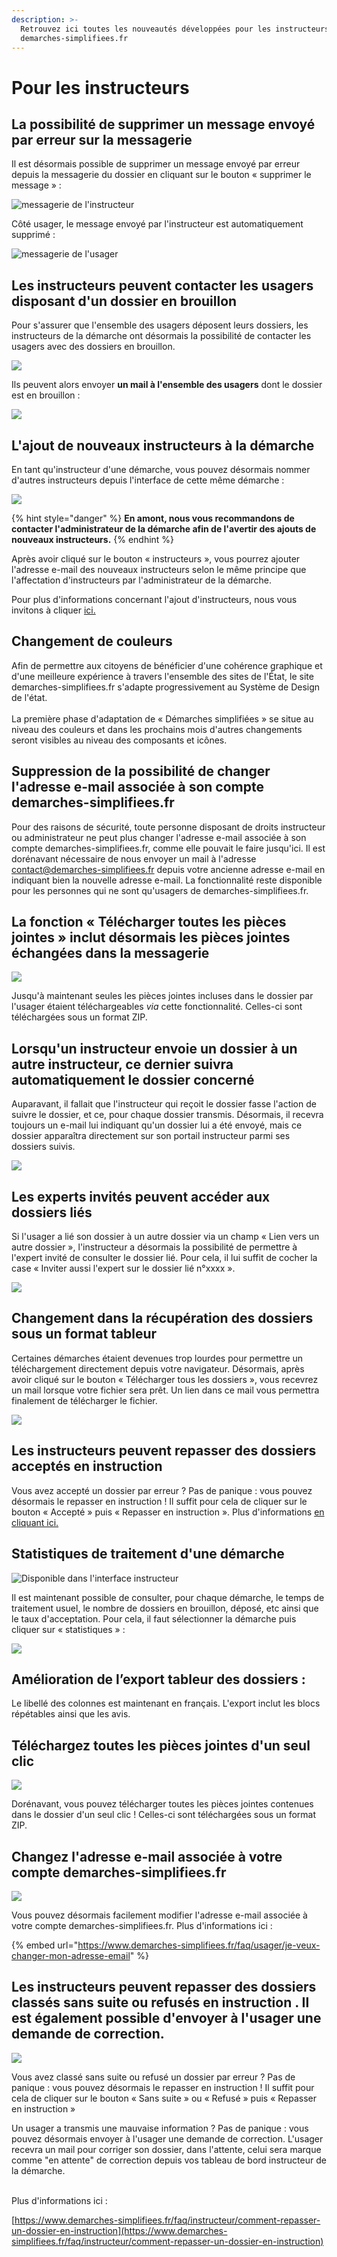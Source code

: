 ```yaml
---
description: >-
  Retrouvez ici toutes les nouveautés développées pour les instructeurs de
  demarches-simplifiees.fr
---
```


# Pour les instructeurs

## La possibilité de supprimer un message envoyé par erreur sur la messagerie



Il est désormais possible de supprimer un message envoyé par erreur depuis la messagerie du dossier en cliquant sur le bouton « supprimer le message » :&#x20;



![messagerie de l'instructeur ](<../.gitbook/assets/image (50).png>)

Côté usager, le message envoyé par l'instructeur est automatiquement supprimé : &#x20;

![messagerie de l'usager ](<../.gitbook/assets/image (52).png>)

## Les instructeurs peuvent contacter les usagers disposant d'un dossier en brouillon&#x20;



Pour s'assurer que l'ensemble des usagers déposent leurs dossiers, les instructeurs de la démarche ont désormais la possibilité de contacter les usagers avec des dossiers en brouillon.&#x20;

![](<../.gitbook/assets/MAJ instructeur .png>)

Ils peuvent alors envoyer **un mail à l'ensemble des usagers** dont le dossier est en brouillon :&#x20;

![](<../.gitbook/assets/image (51).png>)

## L'ajout de nouveaux instructeurs à la démarche&#x20;



En tant qu'instructeur d'une démarche, vous pouvez désormais nommer d'autres instructeurs depuis l'interface de cette même démarche :&#x20;

![](<../.gitbook/assets/MAJ instructeur ajout.png>)

{% hint style="danger" %}
**En amont, nous vous recommandons de contacter l'administrateur de la démarche afin de l'avertir des ajouts de nouveaux instructeurs.**&#x20;
{% endhint %}

Après avoir cliqué sur le bouton « instructeurs », vous pourrez ajouter l'adresse e-mail des nouveaux instructeurs selon le même principe que l'affectation d'instructeurs par l'administrateur de la démarche.&#x20;

Pour plus d'informations concernant l'ajout d'instructeurs, nous vous invitons à cliquer [ici.](https://doc.demarches-simplifiees.fr/tutoriels/tutoriel-administrateur#11.-nommer-des-instructeurs)&#x20;

## Changement de couleurs&#x20;

Afin de permettre aux citoyens de bénéficier d'une cohérence graphique et d'une meilleure expérience à travers l'ensemble des sites de l'État, le site demarches-simplifiees.fr s'adapte progressivement au Système de Design de l'état.\
\
La première phase d'adaptation de « Démarches simplifiées » se situe au niveau des couleurs et dans les prochains mois d'autres changements seront visibles au niveau des composants et icônes.

## Suppression de la possibilité de changer l'adresse e-mail associée à son compte demarches-simplifiees.fr

Pour des raisons de sécurité, toute personne disposant de droits instructeur ou administrateur ne peut plus changer l'adresse e-mail associée à son compte demarches-simplifiees.fr, comme elle pouvait le faire jusqu'ici. Il est dorénavant nécessaire de nous envoyer un mail à l'adresse contact@demarches-simplifiees.fr depuis votre ancienne adresse e-mail en indiquant bien la nouvelle adresse e-mail. La fonctionnalité reste disponible pour les personnes qui ne sont qu'usagers de demarches-simplifiees.fr.

## La fonction « Télécharger toutes les pièces jointes » inclut désormais les pièces jointes échangées dans la messagerie

![](../.gitbook/assets/screely-1568035482853.png)

Jusqu'à maintenant seules les pièces jointes incluses dans le dossier par l'usager étaient téléchargeables _via_ cette fonctionnalité. Celles-ci sont téléchargées sous un format ZIP.

## Lorsqu'un instructeur envoie un dossier à un autre instructeur, ce dernier suivra automatiquement le dossier concerné

Auparavant, il fallait que l'instructeur qui reçoit le dossier fasse l'action de suivre le dossier, et ce, pour chaque dossier transmis. Désormais, il recevra toujours un e-mail lui indiquant qu'un dossier lui a été envoyé, mais ce dossier apparaîtra directement sur son portail instructeur parmi ses dossiers suivis.

![](<../.gitbook/assets/Screenshot 2019-11-21 at 19.03.38.png>)

## Les experts invités peuvent accéder aux dossiers liés

Si l'usager a lié son dossier à un autre dossier via un champ « Lien vers un autre dossier », l'instructeur a désormais la possibilité de permettre à l'expert invité de consulter le dossier lié. Pour cela, il lui suffit de cocher la case « Inviter aussi l'expert sur le dossier lié n°xxxx ».

![](<../.gitbook/assets/download (1).png>)

## Changement dans la récupération des dossiers sous un format tableur

Certaines démarches étaient devenues trop lourdes pour permettre un téléchargement directement depuis votre navigateur. Désormais, après avoir cliqué sur le bouton « Télécharger tous les dossiers », vous recevrez un mail lorsque votre fichier sera prêt. Un lien dans ce mail  vous permettra finalement de télécharger le fichier.

![](<../.gitbook/assets/Screenshot 2019-11-13 at 15.00.46.png>)

## Les instructeurs peuvent repasser des dossiers acceptés en instruction

Vous avez accepté un dossier par erreur ? Pas de panique : vous pouvez désormais le repasser en instruction ! Il suffit pour cela de cliquer sur le bouton « Accepté » puis « Repasser en instruction ». Plus d'informations [en cliquant ici.](https://faq.demarches-simplifiees.fr/article/57-repasser-un-dossier-en-instruction)

## **Statistiques de traitement d'une démarche**

![Disponible dans l'interface instructeur](../.gitbook/assets/screely-1569316636704.png)

Il est maintenant possible de consulter, pour chaque démarche, le temps de traitement usuel, le nombre de dossiers en brouillon, déposé, etc ainsi que le taux d'acceptation. Pour cela, il faut sélectionner la démarche puis cliquer sur « statistiques » :&#x20;

![](<../.gitbook/assets/Screenshot 2019-10-31 at 17.02.37.png>)

## Amélioration de l’export tableur des dossiers :&#x20;

Le libellé des colonnes est maintenant en français. L'export inclut les blocs répétables ainsi que les avis.

## Téléchargez toutes les pièces jointes d'un seul clic&#x20;

![](../.gitbook/assets/screely-1568035482853.png)

Dorénavant, vous pouvez télécharger toutes les pièces jointes contenues dans le dossier d'un seul clic ! Celles-ci sont téléchargées sous un format ZIP.

## Changez l'adresse e-mail associée à votre compte demarches-simplifiees.fr&#x20;

![](../.gitbook/assets/screely-1568035441437.png)

Vous pouvez désormais facilement modifier l'adresse e-mail associée à votre compte demarches-simplifiees.fr. Plus d'informations ici :&#x20;

{% embed url="https://www.demarches-simplifiees.fr/faq/usager/je-veux-changer-mon-adresse-email" %}

## Les instructeurs peuvent repasser des dossiers classés sans suite ou refusés en instruction . Il est également possible d'envoyer à l'usager une demande de correction.&#x20;

![](../.gitbook/assets/Repasser\_un\_dossier\_en\_instruction.png)

Vous avez classé sans suite ou refusé un dossier par erreur ? Pas de panique : vous pouvez désormais le repasser en instruction ! Il suffit pour cela de cliquer sur le bouton « Sans suite » ou « Refusé » puis « Repasser en instruction »

Un usager a transmis une mauvaise information ? Pas de panique : vous pouvez désormais envoyer à l'usager une demande de correction. L'usager recevra un mail pour corriger son dossier, dans l'attente, celui sera marque comme "en attente" de correction depuis vos tableau de bord instructeur de la démarche.&#x20;

\
Plus d'informations ici :&#x20;

[https://www.demarches-simplifiees.fr/faq/instructeur/comment-repasser-un-dossier-en-instruction](https://www.demarches-simplifiees.fr/faq/instructeur/comment-repasser-un-dossier-en-instruction)

